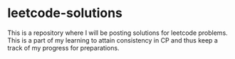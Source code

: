 # leetcode-solutions
This is a repository where I will be posting solutions for leetcode problems. This is a part of my learning to attain consistency in CP and thus keep a track of my progress for preparations.
